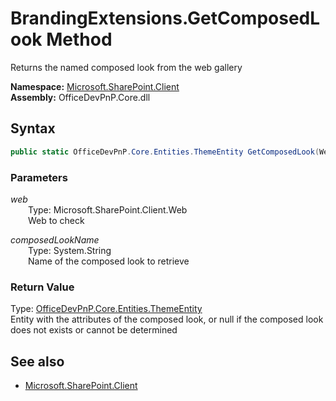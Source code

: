 # BrandingExtensions.GetComposedLook Method  
Returns the named composed look from the web gallery  

**Namespace:** [Microsoft.SharePoint.Client](Microsoft.SharePoint.Client.md)  
**Assembly:** OfficeDevPnP.Core.dll  
## Syntax
```C#
public static OfficeDevPnP.Core.Entities.ThemeEntity GetComposedLook(Web web, String composedLookName)
```
### Parameters
*web*  
&emsp;&emsp;Type: Microsoft.SharePoint.Client.Web  
&emsp;&emsp;Web to check  
  
*composedLookName*  
&emsp;&emsp;Type: System.String  
&emsp;&emsp;Name of the composed look to retrieve  
  
### Return Value
Type: [OfficeDevPnP.Core.Entities.ThemeEntity](OfficeDevPnP.Core.Entities.ThemeEntity.md)  
Entity with the attributes of the composed look, or null if the composed look does not exists or cannot be determined

## See also
- [Microsoft.SharePoint.Client](Microsoft.SharePoint.Client.md)
